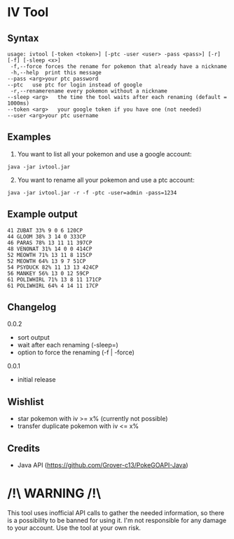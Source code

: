IV Tool
=======

Syntax
------

```
usage: ivtool [-token <token>] [-ptc -user <user> -pass <pass>] [-r] [-f] [-sleep <x>]
 -f,--force forces the rename for pokemon that already have a nickname
 -h,--help  print this message
--pass <arg>your ptc password
--ptc   use ptc for login instead of google
 -r,--renamerename every pokemon without a nickname
--sleep <arg>   the time the tool waits after each renaming (default = 1000ms)
--token <arg>   your google token if you have one (not needed)
--user <arg>your ptc username
```

Examples
--------

1) You want to list all your pokemon and use a google account: 
```
java -jar ivtool.jar
```
2) You want to rename all your pokemon and use a ptc account:
```
java -jar ivtool.jar -r -f -ptc -user=admin -pass=1234
```
Example output
--------------

```
41 ZUBAT 33% 9 0 6 120CP 
44 GLOOM 38% 3 14 0 333CP 
46 PARAS 78% 13 11 11 397CP 
48 VENONAT 31% 14 0 0 414CP 
52 MEOWTH 71% 13 11 8 115CP 
52 MEOWTH 64% 13 9 7 51CP 
54 PSYDUCK 82% 11 13 13 424CP 
56 MANKEY 56% 13 0 12 59CP 
61 POLIWHIRL 71% 13 8 11 171CP 
61 POLIWHIRL 64% 4 14 11 17CP 
```

Changelog
---------

0.0.2

* sort output
* wait after each renaming (-sleep=<time in ms>)
* option to force the renaming (-f | -force)

0.0.1

* initial release

Wishlist
--------

* star pokemon with iv >= x% (currently not possible)
* transfer duplicate pokemon with iv <= x%

Credits
-------

* Java API (https://github.com/Grover-c13/PokeGOAPI-Java)

/!\ WARNING /!\
===============

This tool uses inofficial API calls to gather the needed information, so there is a possibility to be banned for using it. 
I'm not responsible for any damage to your account. Use the tool at your own risk.